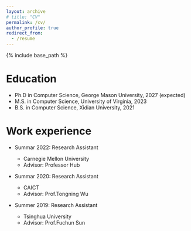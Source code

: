 ```yaml
---
layout: archive
# title: "CV"
permalink: /cv/
author_profile: true
redirect_from:
  - /resume
---
```


{% include base_path %}

Education
======
* Ph.D in Computer Science, George Mason University, 2027 (expected)
* M.S. in Computer Science, University of Virginia, 2023
* B.S. in Computer Science, Xidian University, 2021

Work experience
======


* Summar 2022: Research Assistant
  * Carnegie Mellon University
  <!-- * Duties included: Merging pull requests -->
  * Advisor: Professor Hub

* Summar 2020: Research Assistant
  * CAICT
  <!-- * Duties includes: Updates and improvements to template -->
  * Advisor: Prof.Tongning Wu

* Summer 2019: Research Assistant
  * Tsinghua University
  <!-- * Duties included: Tagging issues -->
  * Advisor: Prof.Fuchun Sun
  
<!-- Skills
======
* Skill 1
* Skill 2
  * Sub-skill 2.1
  * Sub-skill 2.2
  * Sub-skill 2.3
* Skill 3

Publications
======
  <ul>{% for post in site.publications reversed %}
    {% include archive-single-cv.html %}
  {% endfor %}</ul>
  
Talks
======
  <ul>{% for post in site.talks reversed %}
    {% include archive-single-talk-cv.html  %}
  {% endfor %}</ul>
  
Teaching
======
  <ul>{% for post in site.teaching reversed %}
    {% include archive-single-cv.html %}
  {% endfor %}</ul>
   -->
<!-- Service and leadership
======
* Currently signed in to 43 different slack teams -->
